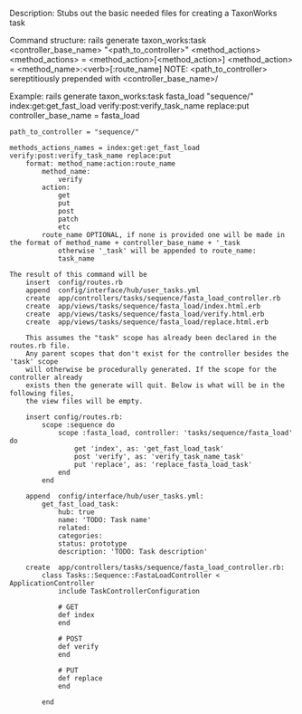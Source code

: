 Description:
    Stubs out the basic needed files for creating a TaxonWorks task

Command structure:
    rails generate taxon_works:task <controller_base_name> "<path_to_controller>" <method_actions>
    <method_actions> = <method_action>\[<method_action>]
    <method_action> = <method_name>:\<verb>[:route_name]
    NOTE: <path_to_controller> sereptitiously prepended with <controller_base_name>/

Example:
    rails generate taxon_works:task fasta_load "sequence/" index:get:get_fast_load verify:post:verify_task_name replace:put
    controller_base_name = fasta_load

    path_to_controller = "sequence/"

    methods_actions_names = index:get:get_fast_load verify:post:verify_task_name replace:put
        format: method_name:action:route_name
            method_name:
                verify
            action:
                get
                put
                post
                patch
                etc
            route_name OPTIONAL, if none is provided one will be made in the format of method_name + controller_base_name + '_task
                otherwise '_task' will be appended to route_name:
                task_name

    The result of this command will be
        insert  config/routes.rb
        append  config/interface/hub/user_tasks.yml
        create  app/controllers/tasks/sequence/fasta_load_controller.rb
        create  app/views/tasks/sequence/fasta_load/index.html.erb
        create  app/views/tasks/sequence/fasta_load/verify.html.erb
        create  app/views/tasks/sequence/fasta_load/replace.html.erb

        This assumes the "task" scope has already been declared in the routes.rb file.
        Any parent scopes that don't exist for the controller besides the 'task' scope
        will otherwise be procedurally generated. If the scope for the controller already
        exists then the generate will quit. Below is what will be in the following files,
        the view files will be empty.

        insert config/routes.rb:
            scope :sequence do
                scope :fasta_load, controller: 'tasks/sequence/fasta_load' do
                    get 'index', as: 'get_fast_load_task'
                    post 'verify', as: 'verify_task_name_task'
                    put 'replace', as: 'replace_fasta_load_task'
                end
            end

        append  config/interface/hub/user_tasks.yml:
            get_fast_load_task:
                hub: true
                name: 'TODO: Task name'
                related:
                categories:
                status: prototype
                description: 'TODO: Task description'

        create  app/controllers/tasks/sequence/fasta_load_controller.rb:
            class Tasks::Sequence::FastaLoadController < ApplicationController
                include TaskControllerConfiguration

                # GET
                def index
                end

                # POST
                def verify
                end

                # PUT
                def replace
                end

            end
